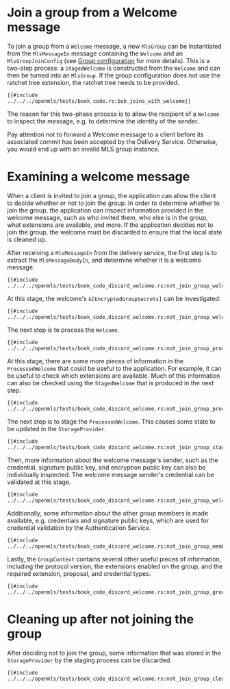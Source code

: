 # Join a group from a Welcome message

To join a group from a `Welcome` message, a new `MlsGroup` can be instantiated from
the `MlsMessageIn` message containing the `Welcome` and an `MlsGroupJoinConfig`
(see [Group configuration](./group_config.md) for more details).  This is a
two-step process: a `StagedWelcome` is constructed from the `Welcome`
and can then be turned into an `MlsGroup`.  If the group configuration does not
use the ratchet tree extension, the ratchet tree needs to be provided.

```rust,no_run,noplayground
{{#include ../../../openmls/tests/book_code.rs:bob_joins_with_welcome}}
```

The reason for this two-phase process is to allow the recipient of a `Welcome`
to inspect the message, e.g. to determine the identity of the sender.

Pay attention not to forward a Welcome message to a client before its associated
commit has been accepted by the Delivery Service.  Otherwise, you would end up
with an invalid MLS group instance.

# Examining a welcome message

When a client is invited to join a group, the application can allow the client to decide whether or not to join the group. In order to determine whether to join the group, the application can inspect information provided in the welcome message, such as who invited them, who else is in the group, what extensions are available, and more. If the application decides not to join the group, the welcome must be discarded to ensure that the local state is cleaned up.

After receiving a `MlsMessageIn` from the delivery service, the first step is to extract the `MlsMessageBodyIn`, and determine whether it is a welcome message.
```rust,no_run,noplayground
{{#include ../../../openmls/tests/book_code_discard_welcome.rs:not_join_group_welcome}}
```

At this stage, the welcome's `&[EncryptedGroupSecrets]` can be investigated:
```rust,no_run,noplayground
{{#include ../../../openmls/tests/book_code_discard_welcome.rs:not_join_group_welcome_inspect}}
```

The next step is to process the `Welcome`.
```rust,no_run,noplayground
{{#include ../../../openmls/tests/book_code_discard_welcome.rs:not_join_group_processed_welcome}}
```

At this stage, there are some more pieces of information in the `ProcessedWelcome` that could be useful to the application. For example, it can be useful to check which extensions are available. Much of this information can also be checked using the `StagedWelcome` that is produced in the next step.
```rust,no_run,noplayground
{{#include ../../../openmls/tests/book_code_discard_welcome.rs:not_join_group_processed_welcome_inspect}}
```

The next step is to stage the `ProcessedWelcome`. This causes some state to be updated in the `StorageProvider`. 
```rust,no_run,noplayground
{{#include ../../../openmls/tests/book_code_discard_welcome.rs:not_join_group_staged_welcome}}
```

Then, more information about the welcome message's sender, such as the credential, signature public key, and encryption public key can also be individually inspected. The welcome message sender's credential can be validated at this stage.
```rust,no_run,noplayground
{{#include ../../../openmls/tests/book_code_discard_welcome.rs:not_join_group_welcome_sender}}
```
Additionally, some information about the other group members is made available, e.g. credentials and signature public keys, which are used for credential validation by the Authentication Service.
```rust,no_run,noplayground
{{#include ../../../openmls/tests/book_code_discard_welcome.rs:not_join_group_members}}
```

Lastly, the `GroupContext` contains several other useful pieces of information, including the protocol version, the extensions enabled on the group, and the required extension, proposal, and credential types. 
```rust,no_run,noplayground
{{#include ../../../openmls/tests/book_code_discard_welcome.rs:not_join_group_group_context}}
```

# Cleaning up after not joining the group

After deciding not to join the group, some information that was stored in the `StorageProvider` by the staging process can be discarded.
```rust,no_run,noplayground
{{#include ../../../openmls/tests/book_code_discard_welcome.rs:not_join_group_cleanup}}
```
